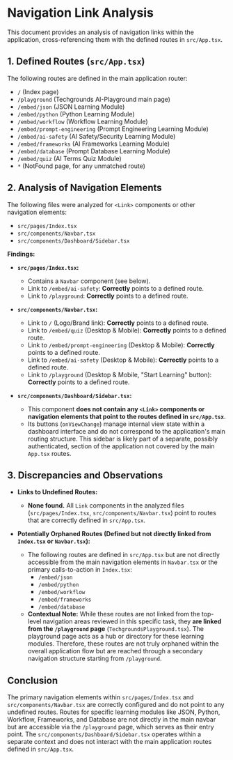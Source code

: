 # Navigation Link Analysis

This document provides an analysis of navigation links within the application, cross-referencing them with the defined routes in `src/App.tsx`.

## 1. Defined Routes (`src/App.tsx`)

The following routes are defined in the main application router:
*   `/` (Index page)
*   `/playground` (Techgrounds AI-Playground main page)
*   `/embed/json` (JSON Learning Module)
*   `/embed/python` (Python Learning Module)
*   `/embed/workflow` (Workflow Learning Module)
*   `/embed/prompt-engineering` (Prompt Engineering Learning Module)
*   `/embed/ai-safety` (AI Safety/Security Learning Module)
*   `/embed/frameworks` (AI Frameworks Learning Module)
*   `/embed/database` (Prompt Database Learning Module)
*   `/embed/quiz` (AI Terms Quiz Module)
*   `*` (NotFound page, for any unmatched route)

## 2. Analysis of Navigation Elements

The following files were analyzed for `<Link>` components or other navigation elements:
*   `src/pages/Index.tsx`
*   `src/components/Navbar.tsx`
*   `src/components/Dashboard/Sidebar.tsx`

**Findings:**

*   **`src/pages/Index.tsx`:**
    *   Contains a `Navbar` component (see below).
    *   Link to `/embed/ai-safety`: **Correctly** points to a defined route.
    *   Link to `/playground`: **Correctly** points to a defined route.

*   **`src/components/Navbar.tsx`:**
    *   Link to `/` (Logo/Brand link): **Correctly** points to a defined route.
    *   Link to `/embed/quiz` (Desktop & Mobile): **Correctly** points to a defined route.
    *   Link to `/embed/prompt-engineering` (Desktop & Mobile): **Correctly** points to a defined route.
    *   Link to `/embed/ai-safety` (Desktop & Mobile): **Correctly** points to a defined route.
    *   Link to `/playground` (Desktop & Mobile, "Start Learning" button): **Correctly** points to a defined route.

*   **`src/components/Dashboard/Sidebar.tsx`:**
    *   This component **does not contain any `<Link>` components or navigation elements that point to the routes defined in `src/App.tsx`**.
    *   Its buttons (`onViewChange`) manage internal view state within a dashboard interface and do not correspond to the application's main routing structure. This sidebar is likely part of a separate, possibly authenticated, section of the application not covered by the main `App.tsx` routes.

## 3. Discrepancies and Observations

*   **Links to Undefined Routes:**
    *   **None found.** All `Link` components in the analyzed files (`src/pages/Index.tsx`, `src/components/Navbar.tsx`) point to routes that are correctly defined in `src/App.tsx`.

*   **Potentially Orphaned Routes (Defined but not directly linked from `Index.tsx` or `Navbar.tsx`):**
    *   The following routes are defined in `src/App.tsx` but are not directly accessible from the main navigation elements in `Navbar.tsx` or the primary calls-to-action in `Index.tsx`:
        *   `/embed/json`
        *   `/embed/python`
        *   `/embed/workflow`
        *   `/embed/frameworks`
        *   `/embed/database`
    *   **Contextual Note:** While these routes are not linked from the top-level navigation areas reviewed in this specific task, they **are linked from the `/playground` page** (`TechgroundsPlayground.tsx`). The playground page acts as a hub or directory for these learning modules. Therefore, these routes are not truly orphaned within the overall application flow but are reached through a secondary navigation structure starting from `/playground`.

## Conclusion

The primary navigation elements within `src/pages/Index.tsx` and `src/components/Navbar.tsx` are correctly configured and do not point to any undefined routes. Routes for specific learning modules like JSON, Python, Workflow, Frameworks, and Database are not directly in the main navbar but are accessible via the `/playground` page, which serves as their entry point. The `src/components/Dashboard/Sidebar.tsx` operates within a separate context and does not interact with the main application routes defined in `src/App.tsx`.
